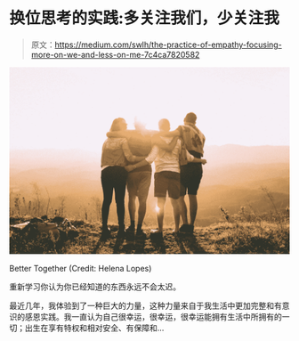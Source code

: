 # 换位思考的实践:多关注我们，少关注我

> 原文：<https://medium.com/swlh/the-practice-of-empathy-focusing-more-on-we-and-less-on-me-7c4ca7820582>

![](img/a96172db068eac71af8f1fcbfe915a92.png)

Better Together (Credit: Helena Lopes)

重新学习你认为你已经知道的东西永远不会太迟。

最近几年，我体验到了一种巨大的力量，这种力量来自于我生活中更加完整和有意识的感恩实践。我一直认为自己很幸运，很幸运，很幸运能拥有生活中所拥有的一切；出生在享有特权和相对安全、有保障和…